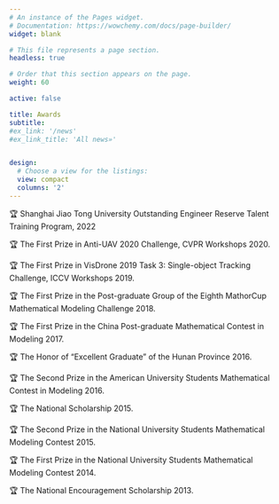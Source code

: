 ```yaml
---
# An instance of the Pages widget.
# Documentation: https://wowchemy.com/docs/page-builder/
widget: blank

# This file represents a page section.
headless: true

# Order that this section appears on the page.
weight: 60

active: false

title: Awards
subtitle:
#ex_link: '/news'  
#ex_link_title: 'All news»'  


design:
  # Choose a view for the listings:
  view: compact
  columns: '2'
---
```


🏆 Shanghai Jiao Tong University Outstanding Engineer Reserve Talent Training Program, 2022

🏆 The First Prize in Anti-UAV 2020 Challenge, CVPR Workshops 2020.

🏆 The First Prize in VisDrone 2019 Task 3: Single-object Tracking Challenge, ICCV Workshops 2019.

🏆 The First Prize in the Post-graduate Group of the Eighth MathorCup Mathematical Modeling Challenge 2018.

🏆 The First Prize in the China Post-graduate Mathematical Contest in Modeling 2017.

🏆 The Honor of “Excellent Graduate” of the Hunan Province 2016.

🏆 The Second Prize in the American University Students Mathematical Contest in Modeling 2016.

🏆 The National Scholarship 2015.

🏆 The Second Prize in the National University Students Mathematical Modeling Contest 2015.

🏆 The First Prize in the National University Students Mathematical Modeling Contest 2014.

🏆 The National Encouragement Scholarship 2013.

